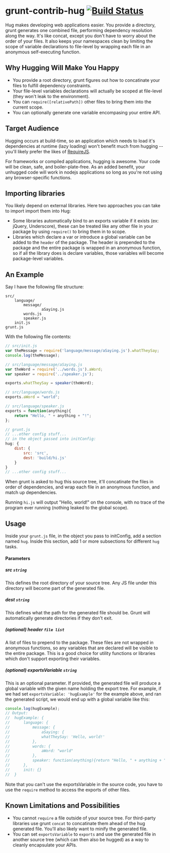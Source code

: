 # grunt-contrib-hug [![Build Status](https://secure.travis-ci.org/ozanturgut/grunt-contrib-hug.png?branch=master)](http://travis-ci.org/ozanturgut/grunt-contrib-hug)

Hug makes developing web applications easier. You provide a directory, grunt generates one combined file, performing dependency resolution along the way. It's like concat, except you don't have to worry about the order of your files. It also keeps your namespaces clean by limiting the scope of variable declarations to file-level by wrapping each file in an anonymous self-executing function.

## Why Hugging Will Make You Happy

* You provide a root directory, grunt figures out how to concatinate your files to fulfill dependency constraints.
* Your file-level variables declarations will actually be scoped at file-level (they won't leak to the environment).
* You can `require([relativePath])` other files to bring them into the current scope.
* You can optionally generate one variable encompasing your entire API.

## Target Audience

Hugging occurs at build-time, so an application which needs to load it's dependencies at runtime (lazy loading) won't benefit much from hugging -- you'll likely prefer the likes of [RequireJS](http://requirejs.org/). 

For frameworks or compiled applications, hugging is awesome. Your code will be clean, safe, and boiler-plate-free. As an added benefit, your unhugged code will work in nodejs applications so long as you're not using any browser-specific functions.

## Importing libraries
You likely depend on external libraries. Here two approaches you can take to import import them into Hug:
* Some libraries automatically bind to an exports variable if it exists (ex: jQuery, Underscore), these can be treated like any other file in your package by using ```require()``` to bring them in to scope.
* Libraries which declare a var or introduce a global variable can be added to the ```header``` of the package. The header is prepended to the package and the entire package is wrapped in an anonymous function, so if all the library does is declare variables, those variables will become package-level variables.

## An Example

Say I have the following file structure:
```
src/
    language/
        message/
                aSaying.js
        words.js
        speaker.js
    init.js
grunt.js
```

With the following file contents:

``` javascript
// src/init.js
var theMessage = require('language/message/aSaying.js').whatTheySay;
console.log(theMessage);
```

``` javascript
// src/language/message/aSaying.js
var theWord = require('../words.js').aWord;
var speaker = require('../speaker.js');

exports.whatTheySay = speaker(theWord);
```

``` javascript
// src/language/words.js
exports.aWord = "world";
````

``` javascript
// src/language/speaker.js
exports = function(anything){
	return "Hello, " + anything + "!";
};
```

``` javascript
// grunt.js
// ...other config stuff...
// in the object passed into initConfig:
hug: {
	dist: {
		src: 'src',
		dest: 'build/hi.js'
	}
}
// ...other config stuff...
```

When grunt is asked to hug this source tree, it'll concatinate the files in order of dependencies, and wrap each file in an anonymous function, and match up dependencies.

Running `hi.js` will output "Hello, world!" on the console, with no trace of the program ever running (nothing leaked to the global scope).

## Usage

Inside your `grunt.js` file, in the object you pass to initConfig, add a section named `hug`. Inside this section, add 1 or more subsections for different `hug` tasks.

#### Parameters

##### src ```string```

This defines the root directory of your source tree. Any JS file under this directory will become part of the generated file.

##### dest ```string```

This defines what the path for the generated file should be. Grunt will automatically generate directories if they don't exit.

##### (optional) header ```file list```

A list of files to prepend to the package. These files are not wrapped in anonymous functions, so any variables that are declared will be visible to the entire package. This is a good choice for utility functions or libraries which don't support exporting their variables.

##### (optional) exportsVariable ```string```

This is an optional parameter. If provided, the generated file will produce a global variable with the given name holding the export tree. For example, if we had set `exportsVariable: 'hugExample'` for the example above, and ran the generated script, we would end up with a global variable like this:

``` javascript
console.log(hugExample);
// Output:
//	hugExample: {
//		language: {
//			message: {
//				aSaying: {
//				whatTheySay: 'Hello, world!'
//			},
//			words: {
//				aWord: "world"
//			},
//			speaker: function(anything){return "Hello, " + anything + "!";}
//		},
//		init: {}
//	}
```
Note that you can't use the exportsVariable in the source code, you have to use the `require` method to access the exports of other files.

## Known Limitations and Possibilities
* You cannot `require` a file outside of your source tree. For third-party libraries use grunt `concat` to concatinate them ahead of the hug generated file. You'll also likely want to minify the generated file.
* You can set `exportsVariable` to `exports` and use the generated file in another source tree (which can then also be hugged) as a way to cleanly encapsulate your APIs.

